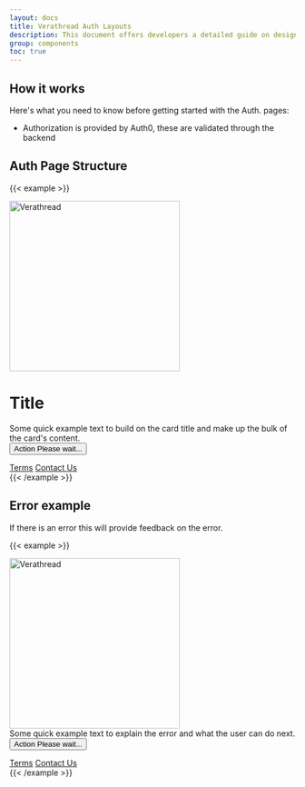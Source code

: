 ```yaml
---
layout: docs
title: Verathread Auth Layouts
description: This document offers developers a detailed guide on designing authentication pages, including login, logged out, and initial account setup pages. Key elements for these pages include clear instructions and success and progress indicators. Best practices highlighted in the document include maintaining a consistent design and ensuring accessibility. Example authentication pages are provided through-out this document.
group: components
toc: true
---
```


## How it works

Here's what you need to know before getting started with the Auth. pages:

- Authorization is provided by Auth0, these are validated through the backend

## Auth Page Structure

<!-- markdownlint-disable MD033 -->
{{< example >}}
<!--begin::Authentication -->
<div class="d-flex flex-column flex-column-fluid flex-lg-row page-bg-brand">
  <!--begin::Aside-->
  <div class="d-flex flex-center w-lg-50 pt-15 pt-lg-0 px-10">
    <!--begin::Aside-->
    <div class="d-flex flex-center flex-lg-start flex-column">
      <!--begin::Logo-->
      <a href="#" class="mb-7">
        <img src="/docs/5.3/assets/logos/logo.png" alt="Verathread" width="300" loading="lazy">
      </a>
      <!--end::Logo-->
    </div>
    <!--begin::Aside-->
  </div>
  <!--begin::Aside-->
  <!--begin::Body-->
  <div class="d-flex flex-column-fluid flex-lg-row-auto justify-content-lg-end p-5 p-lg-10">
    <!--begin::Card-->
    <div class="bg-body d-flex flex-column align-items-stretch rounded-4 w-md-400px p-10">
      <!--begin::Wrapper-->
      <div class="d-flex flex-column flex-column-fluid px-lg-10 pb-15 pb-lg-20">
        <!--begin::Form-->
        <form class="w-100 form" novalidate="novalidate" id="form" action="#">
          <!--begin::Heading-->
          <div class="mb-11">
            <!--begin::Title-->
            <h1 class="text-gray-900 fw-bolder mb-3">
              <i class="fa-duotone fa-solid fa-right-to-bracket pe-1"></i>
              Title
            </h1>
            <!--end::Title-->
            <!--begin::Subtitle-->
            <div class="text-gray-500 fw-semibold fs-6">
              Some quick example text to build on the card title and make up the bulk of the card's content.
            </div>
            <!--end::Subtitle=-->
          </div>
          <!--begin::Heading-->
          <!--begin::Submit button-->
          <div class="d-grid mb-10">
            <button type="submit" id="kt_sign_in_submit" class="btn btn-primary">
              <!--begin::Indicator label-->
              <span class="indicator-label">Action</span>
              <!--end::Indicator label-->
              <!--begin::Indicator progress-->
              <span class="indicator-progress">Please wait... 
              <span class="spinner-border spinner-border-sm align-middle ms-2"></span></span>
              <!--end::Indicator progress-->
            </button>
          </div>
          <!--end::Submit button-->
        </form>
        <!--end::Form-->
      </div>
      <!--end::Wrapper-->
      <!--begin::Footer-->
      <div class="d-flex flex-stack px-lg-10">
        <!--begin::Links-->
        <div class="d-flex fw-semibold text-primary fs-base gap-5">
          <a href="#" target="_blank">Terms</a>
          <a href="#" target="_blank">Contact Us</a>
        </div>
        <!--end::Links-->
      </div>
      <!--end::Footer-->
    </div>
    <!--end::Card-->
  </div>
  <!--end::Body-->
</div>
<!--begin::Authentication -->
{{< /example >}}
<!-- markdownlint-enable MD033 -->

## Error example

If there is an error this will provide feedback on the error.

<!-- markdownlint-disable MD033 -->
{{< example >}}
<!--begin::Authentication -->
<div class="d-flex flex-column flex-column-fluid flex-lg-row page-bg-brand">
  <!--begin::Aside-->
  <div class="d-flex flex-center w-lg-50 pt-15 pt-lg-0 px-10">
    <!--begin::Aside-->
    <div class="d-flex flex-center flex-lg-start flex-column">
      <!--begin::Logo-->
      <a href="#" class="mb-7">
        <img src="/docs/5.3/assets/logos/logo.png" alt="Verathread" width="300" loading="lazy">
      </a>
      <!--end::Logo-->
    </div>
    <!--begin::Aside-->
  </div>
  <!--begin::Aside-->
  <!--begin::Body-->
  <div class="d-flex flex-column-fluid flex-lg-row-auto justify-content-lg-end p-5 p-lg-10">
    <!--begin::Card-->
    <div class="bg-body d-flex flex-column align-items-stretch rounded-4 w-md-400px p-10">
      <!--begin::Wrapper-->
      <div class="d-flex flex-column flex-column-fluid px-lg-10 pb-15 pb-lg-20">
        <!--begin::Form-->
        <form class="w-100 form" novalidate="novalidate" id="form" action="#">
          <!--begin::Heading-->
          <div class="mb-11">
            <!--begin::Title-->
            <div class="text-gray-900 d-flex justify-content-center pb-5">
              <i class="fa-duotone fa-solid fa-bug fa-9x text-danger"></i>
            </div>
            <!--end::Title-->
            <!--begin::Subtitle-->
            <div class="text-danger fw-semibold fs-6 text-center">
              Some quick example text to explain the error and what the user can do next.
            </div>
            <!--end::Subtitle=-->
          </div>
          <!--begin::Heading-->
          <!--begin::Submit button-->
          <div class="d-grid mb-10">
            <button type="submit" id="kt_sign_in_submit" class="btn btn-primary">
              <!--begin::Indicator label-->
              <span class="indicator-label">Action</span>
              <!--end::Indicator label-->
              <!--begin::Indicator progress-->
              <span class="indicator-progress">Please wait... 
                <span class="spinner-border spinner-border-sm align-middle ms-2"></span>
              </span>
              <!--end::Indicator progress-->
            </button>
          </div>
          <!--end::Submit button-->
        </form>
        <!--end::Form-->
      </div>
      <!--end::Wrapper-->
      <!--begin::Footer-->
      <div class="d-flex flex-stack px-lg-10">
        <!--begin::Links-->
        <div class="d-flex fw-semibold text-primary fs-base gap-5">
          <a href="#" target="_blank">Terms</a>
          <a href="#" target="_blank">Contact Us</a>
        </div>
        <!--end::Links-->
      </div>
      <!--end::Footer-->
    </div>
    <!--end::Card-->
  </div>
  <!--end::Body-->
</div>
<!--begin::Authentication -->
{{< /example >}}
<!-- markdownlint-enable MD033 -->
